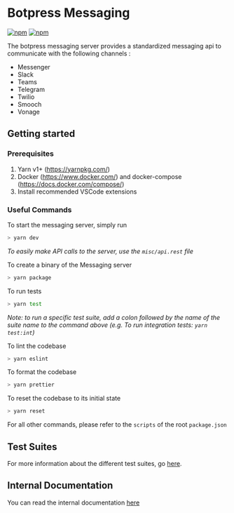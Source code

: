 # Botpress Messaging

[![npm](https://img.shields.io/npm/v/@botpress/messaging-client?label=%40botpress%2Fmessaging-client)](https://www.npmjs.com/package/@botpress/messaging-client)
[![npm](https://img.shields.io/npm/v/@botpress/messaging-socket?label=%40botpress%2Fmessaging-socket)](https://www.npmjs.com/package/@botpress/messaging-socket)

The botpress messaging server provides a standardized messaging api to communicate with the following channels :

- Messenger
- Slack
- Teams
- Telegram
- Twilio
- Smooch
- Vonage

## Getting started

### Prerequisites

1.  Yarn v1+ (https://yarnpkg.com/)
2.  Docker (https://www.docker.com/) and docker-compose (https://docs.docker.com/compose/)
3.  Install recommended VSCode extensions

### Useful Commands

To start the messaging server, simply run

```sh
> yarn dev
```

_To easily make API calls to the server, use the `misc/api.rest` file_


To create a binary of the Messaging server

```sh
> yarn package
```

To run tests

```sh
> yarn test
```

_Note: to run a specific test suite, add a colon followed by the name of the suite name to the command above (e.g. To run integration tests: `yarn test:int`)_

To lint the codebase

```sh
> yarn eslint
```

To format the codebase

```sh
> yarn prettier
```

To reset the codebase to its initial state

```sh
> yarn reset
```

For all other commands, please refer to the `scripts` of the root `package.json`

## Test Suites

For more information about the different test suites, go [here](./test/README.md).

## Internal Documentation

You can read the internal documentation [here](./docs/readme.md)
